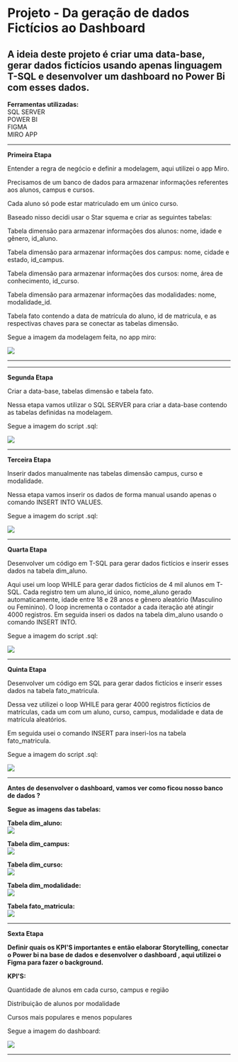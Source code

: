 <h1> Projeto - Da geração de dados Fictícios ao Dashboard </h1>

<h2> A ideia deste projeto é criar uma data-base, gerar dados fictícios usando apenas linguagem T-SQL e desenvolver um dashboard no Power Bi com esses dados. </h2>

**Ferramentas utilizadas:**  
SQL SERVER   
POWER BI  
FIGMA  
MIRO APP

<hr>

**Primeira Etapa**

Entender a regra de negócio e definir a modelagem, aqui utilizei o app Miro. 

Precisamos de um banco de dados para armazenar informações referentes aos alunos, campus e cursos.  

Cada aluno só pode estar matriculado em um único curso.  

Baseado nisso decidi usar o Star squema e criar as seguintes tabelas:  

Tabela dimensão para armazenar informações dos alunos: nome, idade e gênero, id_aluno.  

Tabela dimensão para armazenar informações dos campus: nome, cidade e estado, id_campus.  

Tabela dimensão para armazenar informações dos cursos: nome, área de conhecimento, id_curso. 

Tabela dimensão para armazenar informações das modalidades: nome, modalidade_id.  

Tabela fato contendo a data de matrícula do aluno, id de matricula, e as respectivas chaves para se conectar as tabelas dimensão.  

Segue a imagem da modelagem feita, no app miro:  


<div display = "inline">
          <img src="imagens/modelagem.png" /> 
          <hr>
</div>

<hr>

**Segunda Etapa**  

Criar a data-base, tabelas dimensão e tabela fato.  

Nessa etapa vamos utilizar o SQL SERVER para criar a data-base contendo as tabelas definidas na modelagem.  

Segue a imagem do script .sql:  


<div display = "inline">
          <img src="imagens/imagem_01.png" /> 
</div>

<hr>

**Terceira Etapa**

Inserir dados manualmente nas tabelas dimensão campus, curso e modalidade.

Nessa etapa vamos inserir os dados de forma manual usando apenas o comando INSERT INTO VALUES.

Segue a imagem do script .sql:

<div display = "inline">
          <img src="imagens/imagem_02.png" /> 
</div>

<hr>

**Quarta Etapa**

Desenvolver um código em T-SQL para gerar dados fictícios e inserir esses dados na tabela dim_aluno.
 
Aqui usei um loop WHILE para gerar dados fictícios de 4 mil alunos em  T-SQL. Cada registro tem um aluno_id único, nome_aluno gerado automaticamente, idade entre 18 e 28 anos e gênero aleatório (Masculino ou Feminino). O loop incrementa o contador a cada iteração até atingir 4000 registros. Em seguida inseri os dados na tabela dim_aluno usando o comando INSERT INTO.

Segue a imagem do script .sql:

<div display = "inline">
          <img src="imagens/imagem_03.png" /> 
</div>

<hr>

**Quinta Etapa**

Desenvolver um código em SQL para gerar dados fictícios e inserir esses dados na tabela fato_matricula.

Dessa vez utilizei o loop WHILE para gerar 4000 registros fictícios de matrículas, cada um com um aluno, curso, campus, modalidade e data de matrícula aleatórios.

Em seguida usei o comando INSERT para inseri-los na tabela fato_matricula.

Segue a imagem do script .sql:

<div display = "inline">
          <img src="imagens/imagem_04.png" /> 
</div>

<hr>

**Antes de desenvolver o dashboard, vamos ver como ficou nosso banco de dados ?**

**Segue as imagens das tabelas:**

**Tabela dim_aluno:**  
<img src="imagens/dim_aluno.png" /> 

**Tabela dim_campus:**  
<img src="imagens/dim_campus.png" />

**Tabela dim_curso:**  
<img src="imagens/dim_curso.png" />

**Tabela dim_modalidade:**  
<img src="imagens/dim_modalidade.png" />

**Tabela fato_matricula:**  
<img src="imagens/fato_matricula.png" />

<hr>

**Sexta Etapa**

**Definir quais os KPI'S importantes e então elaborar Storytelling, conectar o Power bi na base de dados e desenvolver o dashboard , aqui utilizei o Figma para fazer o background.**

**KPI'S:**

Quantidade de alunos em cada curso, campus e região

Distribuição de alunos por modalidade

Cursos mais populares e menos populares

Segue a imagem do dashboard:

<div display = "inline">
          <img src="imagens/dashboard.jpg" /> 
</div>

<hr>
